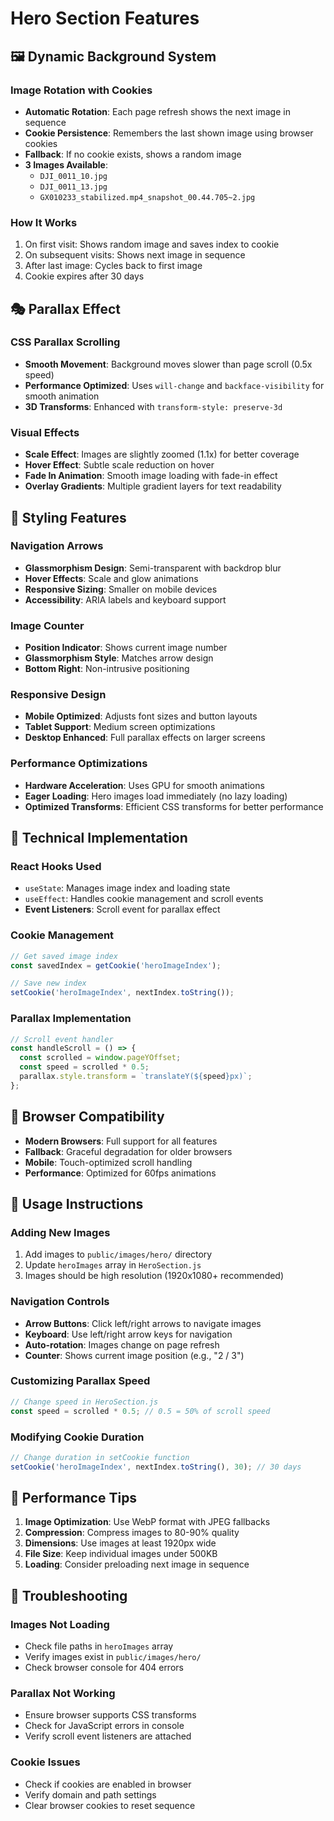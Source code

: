 # Hero Section Features

## 🖼️ Dynamic Background System

### Image Rotation with Cookies
- **Automatic Rotation**: Each page refresh shows the next image in sequence
- **Cookie Persistence**: Remembers the last shown image using browser cookies
- **Fallback**: If no cookie exists, shows a random image
- **3 Images Available**: 
  - `DJI_0011_10.jpg`
  - `DJI_0011_13.jpg` 
  - `GX010233_stabilized.mp4_snapshot_00.44.705~2.jpg`

### How It Works
1. On first visit: Shows random image and saves index to cookie
2. On subsequent visits: Shows next image in sequence
3. After last image: Cycles back to first image
4. Cookie expires after 30 days

## 🎭 Parallax Effect

### CSS Parallax Scrolling
- **Smooth Movement**: Background moves slower than page scroll (0.5x speed)
- **Performance Optimized**: Uses `will-change` and `backface-visibility` for smooth animation
- **3D Transforms**: Enhanced with `transform-style: preserve-3d`

### Visual Effects
- **Scale Effect**: Images are slightly zoomed (1.1x) for better coverage
- **Hover Effect**: Subtle scale reduction on hover
- **Fade In Animation**: Smooth image loading with fade-in effect
- **Overlay Gradients**: Multiple gradient layers for text readability

## 🎨 Styling Features

### Navigation Arrows
- **Glassmorphism Design**: Semi-transparent with backdrop blur
- **Hover Effects**: Scale and glow animations
- **Responsive Sizing**: Smaller on mobile devices
- **Accessibility**: ARIA labels and keyboard support

### Image Counter
- **Position Indicator**: Shows current image number
- **Glassmorphism Style**: Matches arrow design
- **Bottom Right**: Non-intrusive positioning

### Responsive Design
- **Mobile Optimized**: Adjusts font sizes and button layouts
- **Tablet Support**: Medium screen optimizations
- **Desktop Enhanced**: Full parallax effects on larger screens

### Performance Optimizations
- **Hardware Acceleration**: Uses GPU for smooth animations
- **Eager Loading**: Hero images load immediately (no lazy loading)
- **Optimized Transforms**: Efficient CSS transforms for better performance

## 🔧 Technical Implementation

### React Hooks Used
- `useState`: Manages image index and loading state
- `useEffect`: Handles cookie management and scroll events
- **Event Listeners**: Scroll event for parallax effect

### Cookie Management
```javascript
// Get saved image index
const savedIndex = getCookie('heroImageIndex');

// Save new index
setCookie('heroImageIndex', nextIndex.toString());
```

### Parallax Implementation
```javascript
// Scroll event handler
const handleScroll = () => {
  const scrolled = window.pageYOffset;
  const speed = scrolled * 0.5;
  parallax.style.transform = `translateY(${speed}px)`;
};
```

## 📱 Browser Compatibility

- **Modern Browsers**: Full support for all features
- **Fallback**: Graceful degradation for older browsers
- **Mobile**: Touch-optimized scroll handling
- **Performance**: Optimized for 60fps animations

## 🎯 Usage Instructions

### Adding New Images
1. Add images to `public/images/hero/` directory
2. Update `heroImages` array in `HeroSection.js`
3. Images should be high resolution (1920x1080+ recommended)

### Navigation Controls
- **Arrow Buttons**: Click left/right arrows to navigate images
- **Keyboard**: Use left/right arrow keys for navigation
- **Auto-rotation**: Images change on page refresh
- **Counter**: Shows current image position (e.g., "2 / 3")

### Customizing Parallax Speed
```javascript
// Change speed in HeroSection.js
const speed = scrolled * 0.5; // 0.5 = 50% of scroll speed
```

### Modifying Cookie Duration
```javascript
// Change duration in setCookie function
setCookie('heroImageIndex', nextIndex.toString(), 30); // 30 days
```

## 🚀 Performance Tips

1. **Image Optimization**: Use WebP format with JPEG fallbacks
2. **Compression**: Compress images to 80-90% quality
3. **Dimensions**: Use images at least 1920px wide
4. **File Size**: Keep individual images under 500KB
5. **Loading**: Consider preloading next image in sequence

## 🐛 Troubleshooting

### Images Not Loading
- Check file paths in `heroImages` array
- Verify images exist in `public/images/hero/`
- Check browser console for 404 errors

### Parallax Not Working
- Ensure browser supports CSS transforms
- Check for JavaScript errors in console
- Verify scroll event listeners are attached

### Cookie Issues
- Check if cookies are enabled in browser
- Verify domain and path settings
- Clear browser cookies to reset sequence
